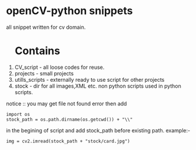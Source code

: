 # openCV-python snippets

all snippet written for cv domain.

<ol>
<h1>Contains</h1>
<li>CV_script - all loose codes for reuse.</li>
<li>projects - small projects</li>
<li>utills_scripts - externally ready to use script for other projects</li>
<li>stock - dir for all images,XML etc. non python scripts used in python scripts.</li>
</ol>

notice :: you may get file not found error then add
```
import os
stock_path = os.path.dirname(os.getcwd()) + "\\" 
```

in the begining of script
and add stock_path before existing path.
example:- 
```
img = cv2.imread(stock_path + "stock/card.jpg")
```
